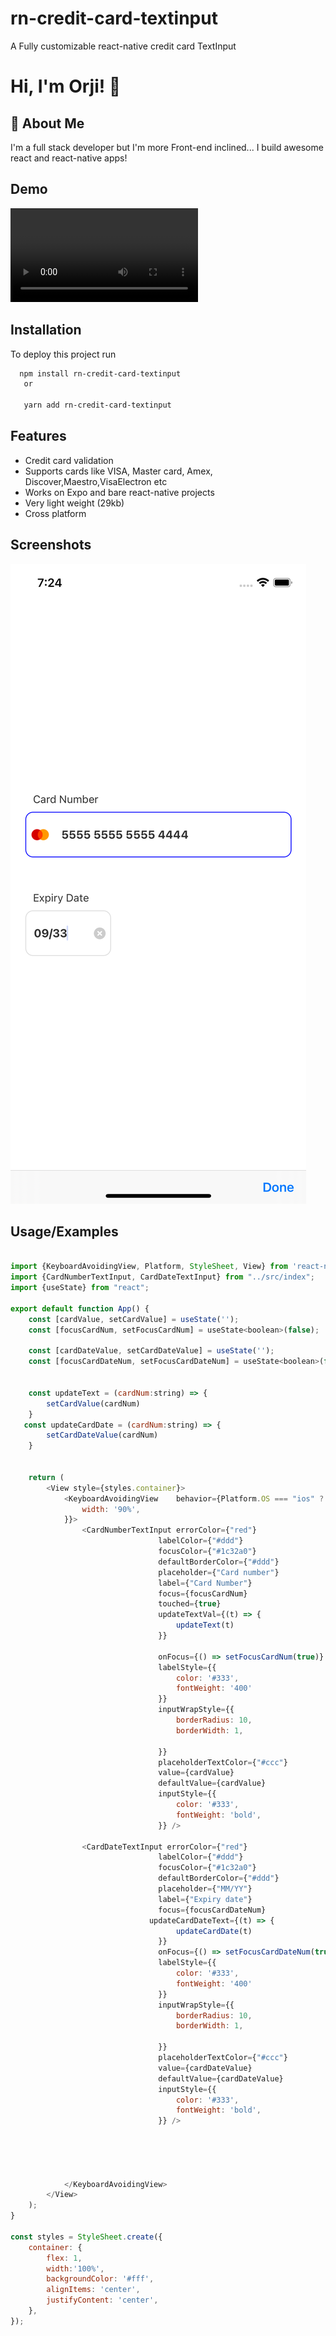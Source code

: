 
# rn-credit-card-textinput

A Fully customizable react-native credit card TextInput


# Hi, I'm Orji! 👋


## 🚀 About Me
I'm a full stack developer but I'm more Front-end inclined...
I build awesome react and react-native apps!


## Demo

![Demo](https://video.twimg.com/ext_tw_video/1484521738771783685/pu/vid/320x690/JMn941zui3CljFWo.mp4?tag=12)


## Installation

To deploy this project run

```bash
  npm install rn-credit-card-textinput
   or

   yarn add rn-credit-card-textinput
```


## Features

- Credit card validation
- Supports cards like VISA, Master card, Amex, Discover,Maestro,VisaElectron etc
- Works on Expo and bare react-native projects
- Very light weight (29kb)
- Cross platform


## Screenshots

![App Screenshot](https://github.com/orjiAce/rn-credit-card-textinput/blob/master/Simulator%20Screen%20Shot%20-%20iPhone%2012%20-%202022-01-21%20at%2019.24.53.png)


## Usage/Examples

```javascript

import {KeyboardAvoidingView, Platform, StyleSheet, View} from 'react-native';
import {CardNumberTextInput, CardDateTextInput} from "../src/index";
import {useState} from "react";

export default function App() {
    const [cardValue, setCardValue] = useState('');
    const [focusCardNum, setFocusCardNum] = useState<boolean>(false);

    const [cardDateValue, setCardDateValue] = useState('');
    const [focusCardDateNum, setFocusCardDateNum] = useState<boolean>(false);


    const updateText = (cardNum:string) => {
        setCardValue(cardNum)
    }
   const updateCardDate = (cardNum:string) => {
        setCardDateValue(cardNum)
    }
    

    return (
        <View style={styles.container}>
            <KeyboardAvoidingView    behavior={Platform.OS === "ios" ? "padding" : "height"} style={{
                width: '90%',
            }}>
                <CardNumberTextInput errorColor={"red"}
                                 labelColor={"#ddd"}
                                 focusColor={"#1c32a0"}
                                 defaultBorderColor={"#ddd"}
                                 placeholder={"Card number"}
                                 label={"Card Number"}
                                 focus={focusCardNum}
                                 touched={true}
                                 updateTextVal={(t) => {
                                     updateText(t)
                                 }}

                                 onFocus={() => setFocusCardNum(true)}
                                 labelStyle={{
                                     color: '#333',
                                     fontWeight: '400'
                                 }}
                                 inputWrapStyle={{
                                     borderRadius: 10,
                                     borderWidth: 1,

                                 }}
                                 placeholderTextColor={"#ccc"}
                                 value={cardValue}
                                 defaultValue={cardValue}
                                 inputStyle={{
                                     color: '#333',
                                     fontWeight: 'bold',
                                 }} />

                <CardDateTextInput errorColor={"red"}
                                 labelColor={"#ddd"}
                                 focusColor={"#1c32a0"}
                                 defaultBorderColor={"#ddd"}
                                 placeholder={"MM/YY"}
                                 label={"Expiry date"}
                                 focus={focusCardDateNum}
                               updateCardDateText={(t) => {
                                     updateCardDate(t)
                                 }}
                                 onFocus={() => setFocusCardDateNum(true)}
                                 labelStyle={{
                                     color: '#333',
                                     fontWeight: '400'
                                 }}
                                 inputWrapStyle={{
                                     borderRadius: 10,
                                     borderWidth: 1,

                                 }}
                                 placeholderTextColor={"#ccc"}
                                 value={cardDateValue}
                                 defaultValue={cardDateValue}
                                 inputStyle={{
                                     color: '#333',
                                     fontWeight: 'bold',
                                 }} />





            </KeyboardAvoidingView>
        </View>
    );
}

const styles = StyleSheet.create({
    container: {
        flex: 1,
        width:'100%',
        backgroundColor: '#fff',
        alignItems: 'center',
        justifyContent: 'center',
    },
});

```

